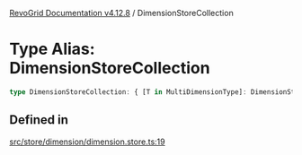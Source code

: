 [RevoGrid Documentation v4.12.8](README.md) / DimensionStoreCollection

# Type Alias: DimensionStoreCollection

```ts
type DimensionStoreCollection: { [T in MultiDimensionType]: DimensionStore };
```

## Defined in

[src/store/dimension/dimension.store.ts:19](https://github.com/revolist/revogrid/blob/c3ca1940d3bbc95c0549378ff25b8d267352be31/src/store/dimension/dimension.store.ts#L19)
